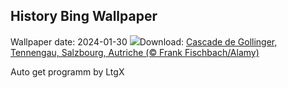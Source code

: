 ## History Bing Wallpaper
Wallpaper date: 2024-01-30
![](https://www.bing.com/th?id=OHR.GollingerFalls_FR-CA8735743106_UHD.jpg&w=1000)Download: [Cascade de Gollinger, Tennengau, Salzbourg, Autriche (© Frank Fischbach/Alamy)](https://www.bing.com/th?id=OHR.GollingerFalls_FR-CA8735743106_UHD.jpg)

Auto get programm by LtgX
